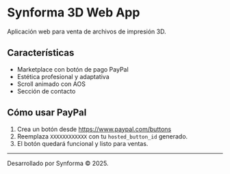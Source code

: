 # Synforma 3D Web App

Aplicación web para venta de archivos de impresión 3D.

## Características
- Marketplace con botón de pago PayPal
- Estética profesional y adaptativa
- Scroll animado con AOS
- Sección de contacto

## Cómo usar PayPal
1. Crea un botón desde https://www.paypal.com/buttons
2. Reemplaza `XXXXXXXXXXXX` con tu `hosted_button_id` generado.
3. El botón quedará funcional y listo para ventas.

---
Desarrollado por Synforma © 2025.
